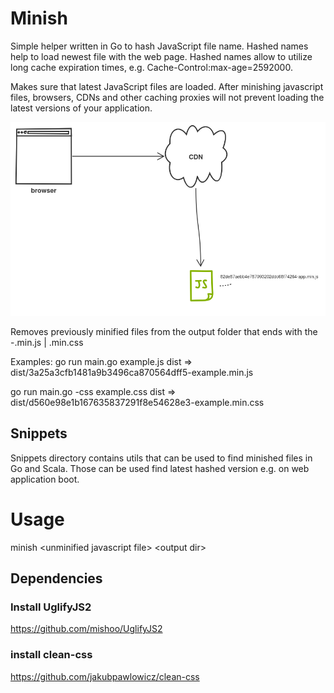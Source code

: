 Minish
======

Simple helper written in Go to hash JavaScript file name. Hashed names help to load newest file with the web page. Hashed names allow to utilize long cache expiration times, e.g. Cache-Control:max-age=2592000.

Makes sure that latest JavaScript files are loaded. After minishing javascript files, browsers, CDNs and other caching proxies will not prevent loading the latest versions of your application.

![Load hashed JavaScript file](minish.png)

Removes previously minified files from the output folder that ends with the -<filename>.min.js | <filename>.min.css

Examples:
go run main.go example.js dist
=> dist/3a25a3cfb1481a9b3496ca870564dff5-example.min.js

go run main.go -css example.css dist
=> dist/d560e98e1b167635837291f8e54628e3-example.min.css


Snippets
--------

Snippets directory contains utils that can be used to find minished files in Go and Scala. Those can be used find latest hashed version e.g. on web application boot.


Usage
=====

minish \<unminified javascript file\> \<output dir\>

Dependencies
------------

### Install UglifyJS2

https://github.com/mishoo/UglifyJS2

### install clean-css
https://github.com/jakubpawlowicz/clean-css
